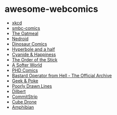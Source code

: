 awesome-webcomics
=================

* [xkcd](http://xkcd.com)
* [smbc-comics](http://www.smbc-comics.com)
* [The Oatmeal](http://theoatmeal.com/comics)
* [Nedroid](http://nedroid.com/)
* [Dinosaur Comics](http://www.qwantz.com/index.php)
* [Hyperbole and a half](http://hyperboleandahalf.blogspot.in/)
* [Cyanide & Happiness](http://explosm.net/comics/3707/)
* [The Order of the Stick](http://www.giantitp.com/comics/oots0001.html)
* [A Softer World](http://www.asofterworld.com/)
* [PHD Comics](http://phdcomics.com/comics.php)
* [Bastard Operator from Hell - The Official Archive](http://bofh.ntk.net/BOFH/)
* [Geek & Poke](http://geek-and-poke.com/)
* [Poorly Drawn Lines](http://poorlydrawnlines.com/comic/)
* [Dilbert](http://dilbert.com/)
* [CommitStrip](http://www.commitstrip.com/en/)
* [Cube Drone](http://cube-drone.com/comics/)
* [Amphibian](http://amphibian.com/)
